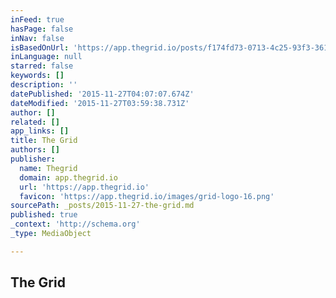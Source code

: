 ```yaml
---
inFeed: true
hasPage: false
inNav: false
isBasedOnUrl: 'https://app.thegrid.io/posts/f174fd73-0713-4c25-93f3-3613e878d3ec/edit'
inLanguage: null
starred: false
keywords: []
description: ''
datePublished: '2015-11-27T04:07:07.674Z'
dateModified: '2015-11-27T03:59:38.731Z'
author: []
related: []
app_links: []
title: The Grid
authors: []
publisher:
  name: Thegrid
  domain: app.thegrid.io
  url: 'https://app.thegrid.io'
  favicon: 'https://app.thegrid.io/images/grid-logo-16.png'
sourcePath: _posts/2015-11-27-the-grid.md
published: true
_context: 'http://schema.org'
_type: MediaObject

---
```

<article style=""><h1>The Grid</h1></article>